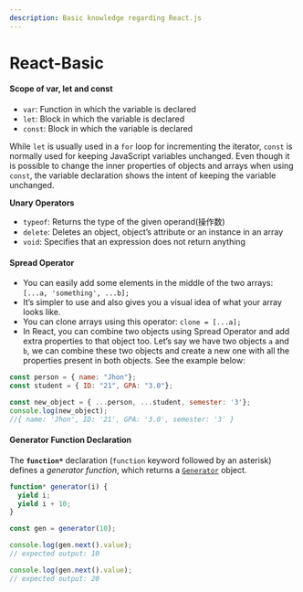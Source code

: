 ```yaml
---
description: Basic knowledge regarding React.js
---
```


# React-Basic

#### Scope of var, let and const

* `var`: Function in which the variable is declared
* `let`: Block in which the variable is declared
* `const`: Block in which the variable is declared

 While `let` is usually used in a `for` loop for incrementing the iterator, `const` is normally used for keeping JavaScript variables unchanged. Even though it is possible to change the inner properties of objects and arrays when using `const`, the variable declaration shows the intent of keeping the variable unchanged.

**Unary Operators**

* `typeof`: Returns the type of the given operand\(操作数\)
* `delete`: Deletes an object, object’s attribute or an instance in an array
* `void`: Specifies that an expression does not return anything

#### Spread Operator

* You can easily add some elements in the middle of the two arrays: `[...a, 'something', ...b];`
* It’s simpler to use and also gives you a visual idea of what your array looks like.
* You can clone arrays using this operator: `clone = [...a];`
* In React, you can combine two objects using Spread Operator and add extra properties to that object too. Let’s say we have two objects `a` and `b`, we can combine these two objects and create a new one with all the properties present in both objects. See the example below:

```javascript
const person = { name: "Jhon"};
const student = { ID: "21", GPA: "3.0"};

const new_object = { ...person, ...student, semester: '3'};
console.log(new_object);
//{ name: 'Jhon', ID: '21', GPA: '3.0', semester: '3' }
```

#### Generator Function Declaration

The **`function*`** declaration \(`function` keyword followed by an asterisk\) defines a _generator function_, which returns a [`Generator`](https://developer.mozilla.org/en-US/docs/Web/JavaScript/Reference/Global_Objects/Generator) object.

```javascript
function* generator(i) {
  yield i;
  yield i + 10;
}

const gen = generator(10);

console.log(gen.next().value);
// expected output: 10

console.log(gen.next().value);
// expected output: 20
```



